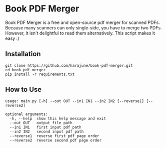 # Book PDF Merger
Book PDF Merger is a free and open-source pdf merger for scanned PDFs.
Because many scanners can only single-side, you have to merge two PDFs. However, it isn't delightful to read them alternatively. This script makes it easy :)

## Installation
```
git clone https://github.com/harajune/book-pdf-merger.git
cd book-pdf-merger
pip install -r requirements.txt
```

## How to Use
```
usage: main.py [-h] --out OUT --in1 IN1 --in2 IN2 [--reverse1] [--reverse2]

optional arguments:
  -h, --help  show this help message and exit
  --out OUT   output file path
  --in1 IN1   first input pdf path
  --in2 IN2   second input pdf path
  --reverse1  reverse first pdf page order
  --reverse2  reverse second pdf page order
```